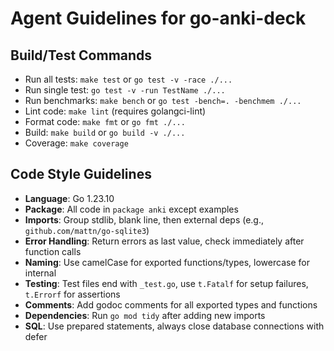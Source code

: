 # Agent Guidelines for go-anki-deck

## Build/Test Commands
- Run all tests: `make test` or `go test -v -race ./...`
- Run single test: `go test -v -run TestName ./...`
- Run benchmarks: `make bench` or `go test -bench=. -benchmem ./...`
- Lint code: `make lint` (requires golangci-lint)
- Format code: `make fmt` or `go fmt ./...`
- Build: `make build` or `go build -v ./...`
- Coverage: `make coverage`

## Code Style Guidelines
- **Language**: Go 1.23.10
- **Package**: All code in `package anki` except examples
- **Imports**: Group stdlib, blank line, then external deps (e.g., `github.com/mattn/go-sqlite3`)
- **Error Handling**: Return errors as last value, check immediately after function calls
- **Naming**: Use camelCase for exported functions/types, lowercase for internal
- **Testing**: Test files end with `_test.go`, use `t.Fatalf` for setup failures, `t.Errorf` for assertions
- **Comments**: Add godoc comments for all exported types and functions
- **Dependencies**: Run `go mod tidy` after adding new imports
- **SQL**: Use prepared statements, always close database connections with defer
